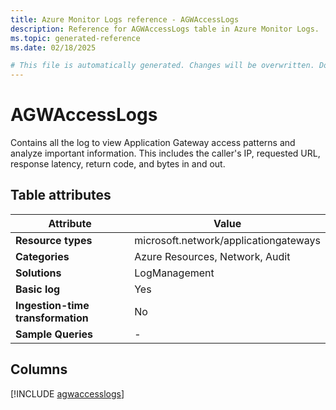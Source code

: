 ```yaml
---
title: Azure Monitor Logs reference - AGWAccessLogs
description: Reference for AGWAccessLogs table in Azure Monitor Logs.
ms.topic: generated-reference
ms.date: 02/18/2025

# This file is automatically generated. Changes will be overwritten. Do not change this file directly.
---
```


# AGWAccessLogs

Contains all the log to view Application Gateway access patterns and analyze important information. This includes the caller's IP, requested URL, response latency, return code, and bytes in and out.


## Table attributes

|Attribute|Value|
|---|---|
|**Resource types**|microsoft.network/applicationgateways|
|**Categories**|Azure Resources, Network, Audit|
|**Solutions**| LogManagement|
|**Basic log**|Yes|
|**Ingestion-time transformation**|No|
|**Sample Queries**|-|



## Columns
  
[!INCLUDE [agwaccesslogs](~/reusable-content/ce-skilling/azure/includes/azure-monitor/reference/tables/agwaccesslogs-include.md)]
